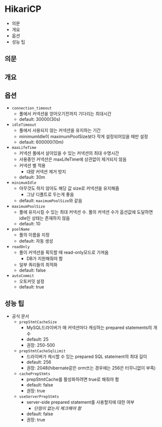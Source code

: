 # HikariCP

- 의문
- 개요
- 옵션
- 성능 팁

## 의문

## 개요

## 옵션

- `connection_timeout`
  - 풀에서 커넥션을 얻어오기전까지 기다리는 최대시간
  - default: 30000(30s)
- `idleTimeout`
  - 풀에서 사용되지 않는 커넥션을 유지하는 기간
  - minimumIdle이 maximumPoolSize보다 작게 설정되어있을 때만 설정
  - default: 600000(10m)
- `maxLifeTime`
  - 커넥션 풀에서 살아있을 수 있는 커넥션의 최대 수명시간
  - 사용중인 커넥션은 maxLifeTime에 상관없이 제거되지 않음
  - 커넥션 별 적용
    - 대량 커넥션 제거 방지
  - default: 30m
- `minimumIdle`
  - 아무것도 하지 않아도 해당 값 size로 커넥션을 유지해줌
    - 그냥 디폴트로 두는게 좋음
  - default: `maximumPoolSize`와 같음
- `maximumPoolSize`
  - 풀에 유지시킬 수 있는 최대 커넥션 수. 풀의 커넥션 수가 옵션값에 도달하면 idle인 상태는 존재하지 않음
  - default: 10
- `poolName`
  - 풀의 이름을 지정
  - default: 자동 생성
- `readOnly`
  - 풀이 커넥션을 획득할 때 read-only모드로 가져옴
    - DB가 지원해줘야 함
  - 일부 쿼리들의 최적화
  - default: false
- `autoCommit`
  - 오토커밋 설정
  - default: true

## 성능 팁

- 공식 문서
  - `prepStmtCacheSize`
    - MySQL드라이버가 매 커넥션마다 캐싱하는 prepared statements의 개수
    - default: 25
    - 권장: 250-500
  - `prepStmtCacheSqlLimit`
    - 드라이버가 캐시할 수 있는 prepared SQL statement의 최대 길이
    - default: 256
    - 권장: 2048(hibernate같은 orm쓰는 경우에는 256은 터무니없이 부족)
  - `cachePrepStmts`
    - prepStmtCache를 활성화하려면 true로 해줘야 함
    - default: false
    - 권장: true
  - `useServerPrepStmts`
    - server-side prepared statement를 사용할지에 대한 여부
      - *단점이 없는지 체크해야 함*
    - default: false
    - 권장: true
